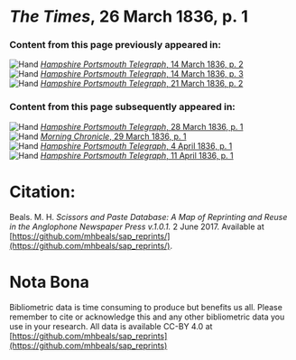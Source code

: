 # *The Times*, 26 March 1836, p. 1  
  
### Content from this page previously appeared in:  
![Hand](http://scissorsandpaste.net/wp-content/uploads/2017/06/smallhandpointer.png) [*Hampshire Portsmouth Telegraph*, 14 March 1836, p. 2](https://mhbeals.github.io/sap_html/Hampshire-Portsmouth-Telegraph/Hampshire-Portsmouth-Telegraph-14-March-1836-p-2)  
![Hand](http://scissorsandpaste.net/wp-content/uploads/2017/06/smallhandpointer.png) [*Hampshire Portsmouth Telegraph*, 14 March 1836, p. 3](https://mhbeals.github.io/sap_html/Hampshire-Portsmouth-Telegraph/Hampshire-Portsmouth-Telegraph-14-March-1836-p-3)  
![Hand](http://scissorsandpaste.net/wp-content/uploads/2017/06/smallhandpointer.png) [*Hampshire Portsmouth Telegraph*, 21 March 1836, p. 2](https://mhbeals.github.io/sap_html/Hampshire-Portsmouth-Telegraph/Hampshire-Portsmouth-Telegraph-21-March-1836-p-2)  
  
### Content from this page subsequently appeared in:  
![Hand](http://scissorsandpaste.net/wp-content/uploads/2017/06/smallhandpointer.png) [*Hampshire Portsmouth Telegraph*, 28 March 1836, p. 1](https://mhbeals.github.io/sap_html/Hampshire-Portsmouth-Telegraph/Hampshire-Portsmouth-Telegraph-28-March-1836-p-1)  
![Hand](http://scissorsandpaste.net/wp-content/uploads/2017/06/smallhandpointer.png) [*Morning Chronicle*, 29 March 1836, p. 1](https://mhbeals.github.io/sap_html/Morning-Chronicle/Morning-Chronicle-29-March-1836-p-1)  
![Hand](http://scissorsandpaste.net/wp-content/uploads/2017/06/smallhandpointer.png) [*Hampshire Portsmouth Telegraph*, 4 April 1836, p. 1](https://mhbeals.github.io/sap_html/Hampshire-Portsmouth-Telegraph/Hampshire-Portsmouth-Telegraph-4-April-1836-p-1)  
![Hand](http://scissorsandpaste.net/wp-content/uploads/2017/06/smallhandpointer.png) [*Hampshire Portsmouth Telegraph*, 11 April 1836, p. 1](https://mhbeals.github.io/sap_html/Hampshire-Portsmouth-Telegraph/Hampshire-Portsmouth-Telegraph-11-April-1836-p-1)  


# Citation: 

Beals. M. H. *Scissors and Paste Database: A Map of Reprinting and Reuse in the Anglophone Newspaper Press v.1.0.1.* 2 June 2017. Available at [https://github.com/mhbeals/sap_reprints/](https://github.com/mhbeals/sap_reprints/). 

# Nota Bona

Bibliometric data is time consuming to produce but benefits us all. Please remember to cite or acknowledge this and any other bibliometric data you use in your research. All data is available CC-BY 4.0 at [https://github.com/mhbeals/sap_reprints](https://github.com/mhbeals/sap_reprints)